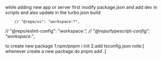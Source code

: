 while adding new app or server
first modify package.json and add dev in scripts
and also update in the turbo.json build

        // "@repo/ui": "workspace:*",

// "@repo/eslint-config": "workspace:_",
// "@repo/typescript-config": "workspace:_",

to create new package
1.npm/pnpm i init
2.add tsconfig.json
note:[ whenever create a new package do pnpm add .]
